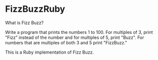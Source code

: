 FizzBuzzRuby
============

What is Fizz Buzz?

Write a program that prints the numbers 1 to 100. 
For multiples of 3, print "Fizz" instead of the number and for multiples of 5, print
"Buzz". For numbers that are multiples of both 3 and 5 print "FizzBuzz."

This is a Ruby implementation of Fizz Buzz.
